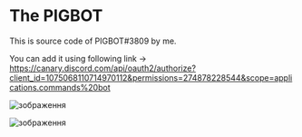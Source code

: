 # The PIGBOT
This is source code of PIGBOT#3809 by me.

You can add it using following link -> https://canary.discord.com/api/oauth2/authorize?client_id=1075068110714970112&permissions=274878228544&scope=applications.commands%20bot

![зображення](https://github.com/TheGiga/piggy-bot/assets/49173264/58d1f1a1-ea92-418a-9c06-f73b44460ed0)

![зображення](https://github.com/TheGiga/piggy-bot/assets/49173264/15a40fe9-2de4-4e13-99ab-17c809cc0852)
